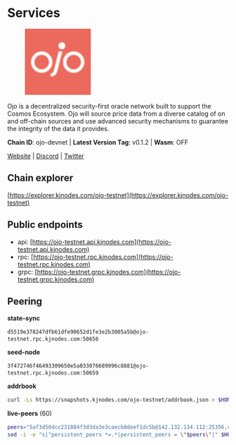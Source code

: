 # Services

<figure><img src="https://raw.githubusercontent.com/kj89/cosmos-images/main/logos/ojo.png" width="150" alt=""><figcaption></figcaption></figure>

Ojo is a decentralized security-first oracle network built  to support the Cosmos Ecosystem. Ojo will source price data  from a diverse catalog of on and off-chain sources and use  advanced security mechanisms to guarantee the integrity of the data it provides.

**Chain ID**: ojo-devnet | **Latest Version Tag**: v0.1.2 | **Wasm**: OFF

[Website](https://ojo.network) | [Discord](https://discord.gg/fd8Yrex8nC) | [Twitter](https://twitter.com/ojo_network)




## Chain explorer
[https://explorer.kjnodes.com/ojo-testnet](https://explorer.kjnodes.com/ojo-testnet)

## Public endpoints

* api: [https://ojo-testnet.api.kjnodes.com](https://ojo-testnet.api.kjnodes.com)
* rpc: [https://ojo-testnet.rpc.kjnodes.com](https://ojo-testnet.rpc.kjnodes.com)
* grpc: [https://ojo-testnet.grpc.kjnodes.com](https://ojo-testnet.grpc.kjnodes.com)

## Peering

**state-sync**

```text
d5519e378247dfb61dfe90652d1fe3e2b3005a5b@ojo-testnet.rpc.kjnodes.com:50656
```

**seed-node**

```text
3f472746f46493309650e5a033076689996c8881@ojo-testnet.rpc.kjnodes.com:50659
```

**addrbook**
```bash
curl -Ls https://snapshots.kjnodes.com/ojo-testnet/addrbook.json > $HOME/.ojo/config/addrbook.json
```

**live-peers** (60)
```bash
peers="5af3d50dcc231884f3d3da3e3caecb0deef1dc5b@142.132.134.112:25356,c43c0b1197f60cde53cb94b18d05a8d64d71a72a@162.55.245.219:50656,2c40b0aedc41b7c1b20c7c243dd5edd698428c41@138.201.85.176:26696,7d6706d7ee674e2b2c38d3eb47d85ec6e376c377@49.12.123.87:56656,3832f6d02addadfe4acfbd1a87ccc009642a348e@195.46.165.3:26656,3de750927e66b01bb566c1c189beeb43b7cde73f@213.239.216.252:47656,ffe2d5ecb614762d5a1723f5f8b00d3feb6eb091@5.9.13.234:26686,0465032114df76df206c9983968f2d229b3a50d6@88.198.32.17:39656,b6b4a4c720c4b4a191f0c5583cc298b545c330df@65.109.28.219:21656,9dc1f555bd37d6840237f32a2cd4d79ba1c80cb5@65.108.227.112:31656,a3a9014f82cb69fe0494ea3bc49990027d081a5a@65.108.126.35:36656,f474a520009496972515f843cdb835fc7d663779@65.109.23.114:21656,239caa37cb0f131b01be8151631b649dc700cd97@95.217.200.36:46656,13b4b70206dc95be5e3ec3c511c0441c4354fc96@91.148.132.72:26656,7416a65de3cc548a537dbb8bdf93dbd83fe401d2@78.107.234.44:26656,d5519e378247dfb61dfe90652d1fe3e2b3005a5b@65.109.68.190:50656,b133dde2713a216a017399920419fcb1e084cdb2@136.243.88.91:7330,d5b2ae8815b09a30ab253957f7eca052dde3101d@65.108.9.164:24656,1145755896d6a3e9df2f130cc2cbd223cdb206f0@209.145.53.163:29656,fbeb2b37fe139399d7513219e25afd9eb8f81f4f@65.21.170.3:38656,8671c2dbbfd918374292e2c760704414d853f5b7@35.215.121.109:26656,315350f9d96426d4a025dbdecae84ceca64d1638@95.217.40.230:56656,124439d1c16b1ee7ca1a39961f02fadf8539cb81@38.102.85.10:26656,52c0f3b75686533f43d9addf36fe7408a7fca5e9@65.108.43.58:27675,bef511f2c5244e6603bd74295e2dffb126d04f41@158.101.208.86:26656,f6d6e625759814e157457a5889961e02dba26ba6@65.109.92.240:37096,9edc978fd53c8718ef0cafe62ed8ae23b4603102@136.243.103.32:36656,9bcec17faba1b8f6583d37103f20bd9b968ac857@38.146.3.230:21656,ac5089a8789736e2bc3eee0bf79ca04e22202bef@162.55.80.116:29656,a152e79211b74f1de2fbf32da2e5e6f062b2ae56@23.121.249.57:26656,cd4d7ffdad8bd258cd90c22ec7197c0fdf9f3648@38.242.134.73:27656,567b2c55ec74f07ed24a3f286922b199d62f3d8c@81.0.219.36:36656,cb706ebe1d7a1f1d3e281bf46a78d84251f50810@95.216.14.72:26656,3ae9b1f545cb78a361971259cbeff41341fabb3c@65.108.97.58:2626,8fbfa810cb666ddef1c9f4405e933ef49138f35a@65.108.199.120:54656,bf834f428aed19dd1937d66327cb6244d7722b0d@65.108.201.189:26676,3c8b9cf60b33bdd8b41db6d8af1009e91e14afc8@5.78.67.243:26656,34a4c8433adfc4bf0df7c085ce58ed48664fbdc1@85.10.193.246:31656,3c6384ae2a167912a5ace2f5f8e38afc559715f0@75.119.156.88:26656,340f0623e9338a5c93baf2d8a8825718a86d3e8b@195.3.223.196:26656,323d4309091003ea96ec3076b8bf4dc319c71345@109.205.182.137:26656,11bb322f6396a1ca67717cf162385ed250503e28@154.12.253.123:36656,dc19e5d986ea79e70180cfbee7789de9cd79e14e@95.217.57.232:56656,5c2a752c9b1952dbed075c56c600c3a79b58c395@195.3.220.136:27226,0ccc4bd8386fbec1421e3c19c24124eeb00b3293@46.101.144.90:28656,0d4dc8d9e80df99fdf7fbb0e44fbe55e0f8dde28@65.108.205.47:14756,c0ee71c74858b339787320596b805ed631c48ebb@213.133.100.172:27433,3a9c8c2c04e6ef9fbc4e5a276724cedba252516c@185.246.86.50:26656,4c735cd1a6eda031866beb6ac5440c4a645dee57@45.94.58.246:34656,c2f1a2474219cdd314e271429b415732261ebaa3@148.251.19.197:26666,4764a447ea3518e5017756b42ca5f6442b2f5768@5.161.114.1:26656,b0968b57bcb5e527230ef3cfa3f65d5f1e4647dd@35.212.224.95:26656,dacdb802de389deb5ccf9100e049209f55f62854@188.40.98.169:29656,8036aed2d37890ddf245e7288b4fc724a301d728@65.109.117.23:50656,3a2c9a7631c26006a5d1943c004ab2da8c04d7b7@5.161.201.79:26656,d2beb0153f6ee3d2a5a90f96848c71bff2b25eb0@65.109.90.171:36656,d6b0791afd2d41c47bce8c152174b40c230988ba@138.201.225.104:47756,7186f24ace7f4f2606f56f750c2684d387dc39ac@65.108.231.124:12656,a4d48a69d1dcece4cb6a836322a0ab54e39f8816@65.109.88.180:10656,1e2a49792b0e0686827ec0fbc101a9ad709e0f28@88.210.9.78:26656"
sed -i -e "s|^persistent_peers *=.*|persistent_peers = \"$peers\"|" $HOME/.ojo/config/config.toml
```
